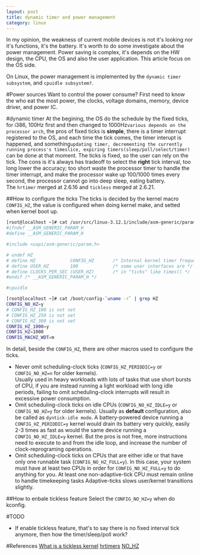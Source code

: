 ```yaml
---
layout: post
title: dynamic timer and power management
category: linux
---
```

In my opinion, the weakness of current mobile devices is not it's looking nor it's functions, it's the battery. It's worth to do some investigate about the power management.
Power saving is complex, it's depends on the HW design, the CPU, the OS and also the user application. This article focus on the OS side.

On Linux, the power management is implemented by the `dynamic timer subsystem`, and `cpuidle subsystem?`.

#Power sources
Want to control the power consume? First need to know the who eat the most power, the clocks, voltage domains, memory, device driver, and power IC.

#dynamic timer
At the begining, the OS do the schedule by the fixed ticks, for i386, 100Hz first and then changed to 1000Hz`various depends on the processor arch`, the pros of fixed ticks is **simple**, there is a timer interrupt registered to the OS, and each time the tick comes, the timer interupt is happened, and something`updating timer, decrementing the currently running process's timeslice, expiring timers(sleep/poll/select/timer)` can be done at that moment. The ticks is fixed, so the user can rely on the tick. The cons is it's always has tradeoff to select the **right** tick interval, too long lower the accuracy; too short waste the processor timer to handle the timer interrupt, and make the processor wake up 100/1000 times every second, the processor cannot go into deep sleep, eating battery.  
The `hrtimer` merged at 2.6.16 and `tickless` merged at 2.6.21.

##How to configure the ticks
The ticks is decided by the kernel macro `CONFIG_HZ`, the value is configured when doing kernel make, and setted when kernel boot up.  

```sh  
[root@localhost ~]# cat /usr/src/linux-3.12.1/include/asm-generic/param.h    
#ifndef __ASM_GENERIC_PARAM_H
#define __ASM_GENERIC_PARAM_H

#include <uapi/asm-generic/param.h>

# undef HZ
# define HZ             CONFIG_HZ       /* Internal kernel timer frequency */
# define USER_HZ        100             /* some user interfaces are */
# define CLOCKS_PER_SEC (USER_HZ)       /* in "ticks" like times() */
#endif /* __ASM_GENERIC_PARAM_H */

#cpuidle
```

```sh  
[root@localhost ~]# cat /boot/config-`uname -r` | grep HZ
CONFIG_NO_HZ=y
# CONFIG_HZ_100 is not set
# CONFIG_HZ_250 is not set
# CONFIG_HZ_300 is not set
CONFIG_HZ_1000=y
CONFIG_HZ=1000
CONFIG_MACHZ_WDT=m
```

In detail, beside the `CONFIG_HZ`, there are other macros used to configure the ticks.

- Never omit scheduling-clock ticks (`CONFIG_HZ_PERIODIC=y` or `CONFIG_NO_HZ=n` for older kernels).  
Usually used in heavy workloads with lots of tasks that use short bursts of CPU, if you are instead running a light workload with long idle periods, failing to omit scheduling-clock interrupts will result in excessive power consumption.
- Omit scheduling-clock ticks on idle CPUs (`CONFIG_NO_HZ_IDLE=y` or `CONFIG_NO_HZ=y` for older kernels).
Usually as **default** configuration, also be called as `dyntick-idle mode`. A battery-powered device running a `CONFIG_HZ_PERIODIC=y` kernel would drain its battery very quickly, easily 2-3 times as fast as would the same device running a `CONFIG_NO_HZ_IDLE=y` kernel.
But the pros is not free, more instructions need to execute to and from the idle loop, and increase the number of clock-reprograming operations.
- Omit scheduling-clock ticks on CPUs that are either idle or that have only one runnable task (`CONFIG_NO_HZ_FULL=y`). 
In this case, your system must have at least two CPUs in order for `CONFIG_NO_HZ_FULL=y` to do anything for you. At least one non-adaptive-tick CPU must remain online to handle timekeeping tasks
Adaptive-ticks slows user/kernel transitions slightly.

##How to enbale tickless feature
Select the `CONFIG_NO_HZ=y` when do kconfig.

#TODO
- If enable tickless feature, that's to say there is no fixed interval tick anymore, then how the timer/sleep/poll work?

#References
[What is a tickless kernel](http://www.quora.com/What-is-a-tickless-kernel)
[hrtimers](https://www.kernel.org/doc/Documentation/timers/highres.txt)
[NO_HZ](https://git.kernel.org/cgit/linux/kernel/git/torvalds/linux.git/tree/Documentation/timers/NO_HZ.txt)
